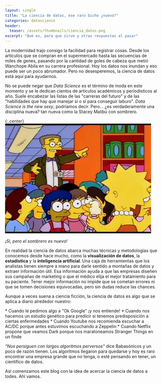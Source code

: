 ```yaml
---
layout: single
title: "La ciencia de datos, ese raro bicho ¿nuevo?"
categories: datascience
header:
  teaser: /assets/thumbnails/ciencia_datos.png
excerpt: "Qué es, para que sirve y otras respuestas al pasar"
---
```


<p>La modernidad trajo consigo la facilidad para registrar cosas. Desde los artículos que se compran en el supermercado hasta las secuencias de miles de genes, pasando por la cantidad de goles de cabeza que metió Wanchope Abila en su carrera profesional. Hoy los datos nos inundan y eso puede ser un poco abrumador. Pero no desesperemos, la ciencia de datos está aquí para ayudarnos.</p>
<!--more-->


<p>No se puede negar que <i>Data Science</i> es el término de moda en este momento y se le dedican cientos de artículos académicos y períodisticos al año. Suele encabezar las listas de las "carreras del futuro" y de las "habilidades que hay que manejar si o si para conseguir laburo". <i>Data Science is the new sexy</i>, podríamos decir. Pero... ¿es verdaderamente una disciplina nueva? tan nueva como la Stacey Malibú con sombrero.</p>

{:.center}
![estado](/assets/img/data-science/stacey-malibu.jpg)
<br>
<p class="center"><i>¡Si, pero el sombrero es nuevo!</i></p>

<p>En realidad la ciencia de datos abarca muchas técnicas y metodologías que conocemos desde hace mucho, como la <strong>visualización de datos</strong>, la <strong>estadística</strong> y la <strong>inteligencia artificial</strong>. Una caja de herramientas que los analistas tienen siempre a mano para darle sentido a montañas de datos y extraer información útil. Esa información ayuda a que las empresas diseñen sus campañas de marketing o que el médico elija el mejor tratamiento para su paciente. Tener mejor información no impide que se cometan errores ni que se tomen decisiones equivocadas, pero sin dudas reduce las chances.</p>

<p>Aunque a veces suena a ciencia ficción, la ciencia de datos es algo que se aplica a diario alrededor nuestro:</p>
* Cuando le pedimos algo a "Ok Google" ¡y nos entiende!
* Cuando nos hacemos un estudio genético para predicir si tenemos predisposición a ciertas enfermedades 
* Cuando Youtube nos recomienda escuchar a AC/DC porque antes estuvimos escuchando a Zeppelin
* Cuando Netflix propone que veamos Dark porque nos maratoneamos Stranger Things en un finde

<p><i>"Nos persiguen con largos algoritmos perversos"</i> dice Babasónicos y un poco de razón tienen. Los algoritmos llegaron para quedarse y hoy es raro encontrar una empresa grande que no tenga, o esté pensando en tener, un científico de datos. 
</p>

<p>Así comenzamos este blog con la idea de acercar la ciencia de datos a todes. Ahí vamos.</p>





